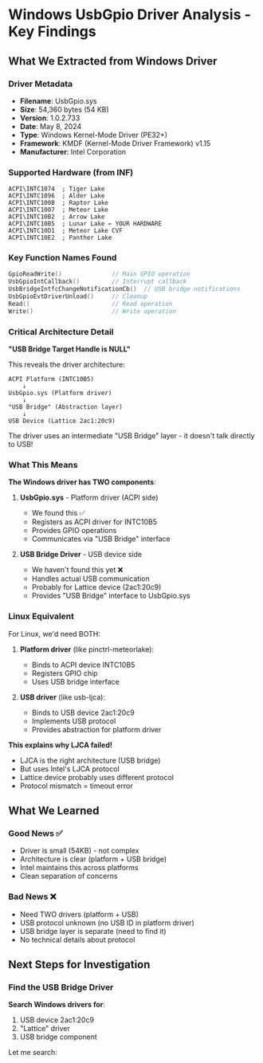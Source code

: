 # Windows UsbGpio Driver Analysis - Key Findings

## What We Extracted from Windows Driver

### Driver Metadata
- **Filename**: UsbGpio.sys
- **Size**: 54,360 bytes (54 KB)
- **Version**: 1.0.2.733
- **Date**: May 8, 2024
- **Type**: Windows Kernel-Mode Driver (PE32+)
- **Framework**: KMDF (Kernel-Mode Driver Framework) v1.15
- **Manufacturer**: Intel Corporation

### Supported Hardware (from INF)
```
ACPI\INTC1074  ; Tiger Lake
ACPI\INTC1096  ; Alder Lake
ACPI\INTC100B  ; Raptor Lake
ACPI\INTC1007  ; Meteor Lake
ACPI\INTC10B2  ; Arrow Lake
ACPI\INTC10B5  ; Lunar Lake ← YOUR HARDWARE
ACPI\INTC10D1  ; Meteor Lake CVF
ACPI\INTC10E2  ; Panther Lake
```

### Key Function Names Found
```c
GpioReadWrite()              // Main GPIO operation
UsbGpioIntCallback()         // Interrupt callback
UsbBridgeIntfcChangeNotificationCb()  // USB bridge notifications
UsbGpioEvtDriverUnload()     // Cleanup
Read()                       // Read operation
Write()                      // Write operation
```

### Critical Architecture Detail

**"USB Bridge Target Handle is NULL"**

This reveals the driver architecture:
```
ACPI Platform (INTC10B5)
    ↓
UsbGpio.sys (Platform driver)
    ↓
"USB Bridge" (Abstraction layer)
    ↓
USB Device (Lattice 2ac1:20c9)
```

The driver uses an intermediate "USB Bridge" layer - it doesn't talk directly to USB!

### What This Means

**The Windows driver has TWO components**:

1. **UsbGpio.sys** - Platform driver (ACPI side)
   - We found this ✅
   - Registers as ACPI driver for INTC10B5
   - Provides GPIO operations
   - Communicates via "USB Bridge" interface

2. **USB Bridge Driver** - USB device side
   - We haven't found this yet ❌
   - Handles actual USB communication
   - Probably for Lattice device (2ac1:20c9)
   - Provides "USB Bridge" interface to UsbGpio.sys

### Linux Equivalent

For Linux, we'd need BOTH:

1. **Platform driver** (like pinctrl-meteorlake):
   - Binds to ACPI device INTC10B5
   - Registers GPIO chip
   - Uses USB bridge interface

2. **USB driver** (like usb-ljca):
   - Binds to USB device 2ac1:20c9
   - Implements USB protocol
   - Provides abstraction for platform driver

**This explains why LJCA failed!**
- LJCA is the right architecture (USB bridge)
- But uses Intel's LJCA protocol
- Lattice device probably uses different protocol
- Protocol mismatch = timeout error

## What We Learned

### Good News ✅
- Driver is small (54KB) - not complex
- Architecture is clear (platform + USB bridge)
- Intel maintains this across platforms
- Clean separation of concerns

### Bad News ❌
- Need TWO drivers (platform + USB)
- USB protocol unknown (no USB ID in platform driver)
- USB bridge layer is separate (need to find it)
- No technical details about protocol

## Next Steps for Investigation

### Find the USB Bridge Driver

**Search Windows drivers for**:
1. USB device 2ac1:20c9
2. "Lattice" driver
3. USB bridge component

Let me search:

